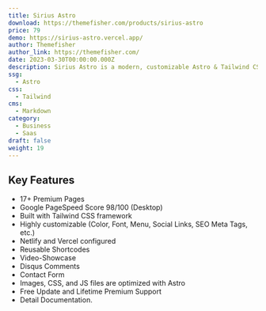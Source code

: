```yaml
---
title: Sirius Astro
download: https://themefisher.com/products/sirius-astro
price: 79
demo: https://sirius-astro.vercel.app/
author: Themefisher
author_link: https://themefisher.com/
date: 2023-03-30T00:00:00.000Z
description: Sirius Astro is a modern, customizable Astro & Tailwind CSS theme with 17+ pre-built pages for effortless branding and customization.
ssg:
  - Astro
css:
  - Tailwind
cms:
  - Markdown
category:
  - Business
  - Saas
draft: false
weight: 19
---
```


## Key Features

- 17+ Premium Pages
- Google PageSpeed Score 98/100 (Desktop)
- Built with Tailwind CSS framework
- Highly customizable (Color, Font, Menu, Social Links, SEO Meta Tags, etc.)
- Netlify and Vercel configured
- Reusable Shortcodes
- Video-Showcase
- Disqus Comments
- Contact Form
- Images, CSS, and JS files are optimized with Astro
- Free Update and Lifetime Premium Support
- Detail Documentation.
